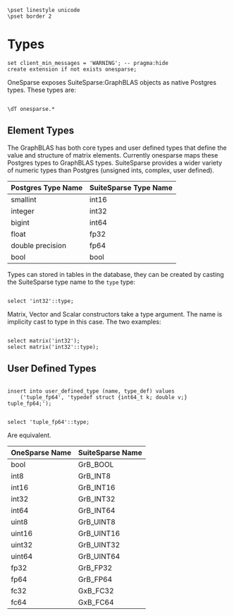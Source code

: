 ```
\pset linestyle unicode
\pset border 2
```
# Types

```
set client_min_messages = 'WARNING'; -- pragma:hide
create extension if not exists onesparse;

```
OneSparse exposes SuiteSparse:GraphBLAS objects as native Postgres
types.  These types are:
```

\dT onesparse.*

```
## Element Types

The GraphBLAS has both core types and user defined types that
define the value and structure of matrix elements.  Currently
onesparse maps these Postgres types to GraphBLAS types.
SuiteSparse provides a wider variety of numeric types than Postgres
(unsigned ints, complex, user defined).

| Postgres Type Name | SuiteSparse Type Name |
|--------------------|-----------------------|
| smallint           | int16                 |
| integer            | int32                 |
| bigint             | int64                 |
| float              | fp32                  |
| double precision   | fp64                  |
| bool               | bool                  |

Types can stored in tables in the database, they can be created by
casting the SuiteSparse type name to the `type` type:
```

select 'int32'::type;

```
Matrix, Vector and Scalar constructors take a type argument.  The
name is implicity cast to type in this case.  The two examples:
```

select matrix('int32');
select matrix('int32'::type);

```
## User Defined Types
```

insert into user_defined_type (name, type_def) values
    ('tuple_fp64', 'typedef struct {int64_t k; double v;} tuple_fp64;');

```

```

select 'tuple_fp64'::type;

```
Are equivalent.

| OneSparse Name | SuiteSparse Name |
|----------------|------------------|
| bool | GrB_BOOL |
| int8 | GrB_INT8 |
| int16 | GrB_INT16 |
| int32 | GrB_INT32 |
| int64 | GrB_INT64 |
| uint8 | GrB_UINT8 |
| uint16 | GrB_UINT16 |
| uint32 | GrB_UINT32 |
| uint64 | GrB_UINT64 |
| fp32 | GrB_FP32 |
| fp64 | GrB_FP64 |
| fc32 | GxB_FC32 |
| fc64 | GxB_FC64 |
